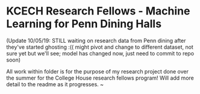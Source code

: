 # KCECH Research Fellows - Machine Learning for Penn Dining Halls

(Update 10/05/19: STILL waiting on research data from Penn dining after they've started ghosting :(( might pivot and change to different dataset, not sure yet but we'll see; model has changed now, just need to commit to repo soon)

All work within folder is for the purpose of my research project done over the summer for the College House research fellows program! Will add more detail to the readme as it progresses. ~
